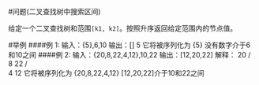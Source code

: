 #问题(二叉查找树中搜索区间)

给定一个二叉查找树和范围`[k1, k2]`。按照升序返回给定范围内的节点值。



#举例
####例 1:
    输入：{5},6,10
    输出：[]
            5
    它将被序列化为 {5}
    没有数字介于6和10之间
####例 2:
    输入：{20,8,22,4,12},10,22
    输出：[12,20,22]
    解释：
            20
           /  \
          8   22
         / \
        4   12
    它将被序列化为 {20,8,22,4,12}
    [12,20,22]介于10和22之间
 



